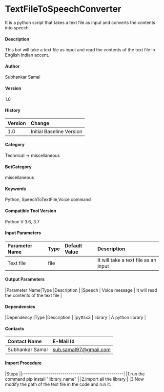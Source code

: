 # TextFileToSpeechConverter
It is a python script that takes a text file as input and converts the contents into speech.


#### Description
This bot will take a text file as input and read the contents of the text file in English Indian accent.



#### Author
Subhankar Samal

#### Version
1.0

#### History
|Version|Change |
|:------|:-----------------------|
|1.0 |Initial Baseline Version|

#### Category
Technical -> miscellaneous

#### BotCategory
miscellaneous

#### Keywords
Python, SpeechToTextFile,Voice command

#### Compatible Tool Version
Python V 3.6, 3.7

#### Input Parameters
|Parameter Name|Type |Default Value |Description |
|:-------------|:-----|:--------------------|:----------------------------------------------------|
|Text file|file  |    |It will take a text file as an input|

#### Output Parameters
|Parameter Name|Type |Description |
|Speech | Voice message | It will read the contents of the text file |



#### Dependencies
|Dependency |Type |Description |
|pyttsx3 | library | A python library |


#### Contacts
|Contact Name |E-Mail Id |
|:----------------------|:----------------------------|
|Subhankar Samal |sub.samal97@gmail.com |

#### Import Procedure
|Steps ||:---------------------------------------------------|
|1.run the command pip install "library_name" |
|2.import all the library |
|3.Now modify the path of the text file in the code and run it. |
